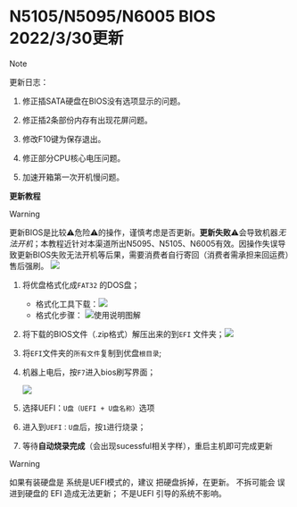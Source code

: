 # N5105/N5095/N6005 BIOS 2022/3/30更新

> [!note]
>
> 更新日志：

1. 修正插SATA硬盘在BIOS没有选项显示的问题。

2. 修正插2条部份内存有出现花屏问题。

3. 修改F10键为保存退出。

4. 修正部分CPU核心电压问题。

5. 加速开箱第一次开机慢问题。



**更新教程**

> [!warning]
>
> 更新BIOS是比较⚠️危险⚠️的操作，谨慎考虑是否更新。**更新失败**⚠️会导致机器*无法开机*；本教程近针对本渠道所出N5095、N5105、N6005有效。因操作失误导致更新BIOS失败无法开机等后果，需要消费者自行寄回（消费者需承担来回运费）售后强刷。
> [![](https://img.shields.io/badge/下载-BIOS-brightgreen)](https://github.com/LarryWonss/LarryWonss.github.io/raw/main/docs/others/BIOS_for_N5105_N5095_N6005%202022_03_30_Updated.zip)

1. 将优盘格式化成`FAT32` 的DOS盘；

    - 格式化工具下载：[![](https://img.shields.io/badge/下载-格式化工具-brightgreen)](https://github.com/LarryWonss/LarryWonss.github.io/blob/main/docs/others/HP%E4%BC%98%E7%9B%98%E5%90%AF%E5%8A%A8%E7%9B%98%E6%A0%BC%E5%BC%8F%E5%8C%96%E5%B7%A5%E5%85%B7.zip)
    - 格式化步骤：
      ![使用说明图解](https://s2.loli.net/2022/03/30/GLehRtDQarxkow2.png)

2. 将下载的BIOS文件（.zip格式）解压出来的到`EFI` 文件夹；[![](https://img.shields.io/badge/下载-BIOS-brightgreen)](https://github.com/LarryWonss/LarryWonss.github.io/raw/main/docs/others/BIOS_for_N5105_N5095_N6005%202022_03_30_Updated.zip)

3. 将`EFI`文件夹的`所有文件`复制到优盘`根目录`;

4. 机器上电后，按`F7`进入bios刷写界面；
   
    ![](https://s2.loli.net/2022/03/30/fhQ95XmiMlcNxRE.png)
    
5. 选择UEFI：`U盘（UEFI + U盘名称）`选项

6. 进入到`UEFI：U盘`后，按`1`进行烧录；

7. 等待**自动烧录完成**（会出现sucessful相关字样），重启主机即可完成更新

> [!warning]
>
> 如果有装硬盘是 系统是UEFI模式的，建议 把硬盘拆掉，在更新。 不拆可能会 误进到硬盘的 EFI 造成无法更新； 不是UEFI 引导的系统不影响。